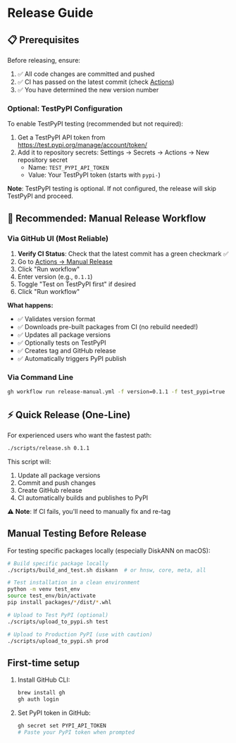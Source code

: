 # Release Guide

## 📋 Prerequisites

Before releasing, ensure:
1. ✅ All code changes are committed and pushed
2. ✅ CI has passed on the latest commit (check [Actions](https://github.com/yichuan-w/LEANN/actions/workflows/ci.yml))
3. ✅ You have determined the new version number

### Optional: TestPyPI Configuration

To enable TestPyPI testing (recommended but not required):
1. Get a TestPyPI API token from https://test.pypi.org/manage/account/token/
2. Add it to repository secrets: Settings → Secrets → Actions → New repository secret
   - Name: `TEST_PYPI_API_TOKEN`
   - Value: Your TestPyPI token (starts with `pypi-`)

**Note**: TestPyPI testing is optional. If not configured, the release will skip TestPyPI and proceed.

## 🚀 Recommended: Manual Release Workflow

### Via GitHub UI (Most Reliable)

1. **Verify CI Status**: Check that the latest commit has a green checkmark ✅
2. Go to [Actions → Manual Release](https://github.com/yichuan-w/LEANN/actions/workflows/release-manual.yml)
3. Click "Run workflow"
4. Enter version (e.g., `0.1.1`)
5. Toggle "Test on TestPyPI first" if desired
6. Click "Run workflow"

**What happens:**
- ✅ Validates version format
- ✅ Downloads pre-built packages from CI (no rebuild needed!)
- ✅ Updates all package versions
- ✅ Optionally tests on TestPyPI
- ✅ Creates tag and GitHub release
- ✅ Automatically triggers PyPI publish

### Via Command Line

```bash
gh workflow run release-manual.yml -f version=0.1.1 -f test_pypi=true
```

## ⚡ Quick Release (One-Line)

For experienced users who want the fastest path:

```bash
./scripts/release.sh 0.1.1
```

This script will:
1. Update all package versions
2. Commit and push changes
3. Create GitHub release
4. CI automatically builds and publishes to PyPI

⚠️ **Note**: If CI fails, you'll need to manually fix and re-tag

## Manual Testing Before Release

For testing specific packages locally (especially DiskANN on macOS):

```bash
# Build specific package locally
./scripts/build_and_test.sh diskann  # or hnsw, core, meta, all

# Test installation in a clean environment
python -m venv test_env
source test_env/bin/activate
pip install packages/*/dist/*.whl

# Upload to Test PyPI (optional)
./scripts/upload_to_pypi.sh test

# Upload to Production PyPI (use with caution)
./scripts/upload_to_pypi.sh prod
```

## First-time setup

1. Install GitHub CLI:
   ```bash
   brew install gh
   gh auth login
   ```

2. Set PyPI token in GitHub:
   ```bash
   gh secret set PYPI_API_TOKEN
   # Paste your PyPI token when prompted
   ``` 